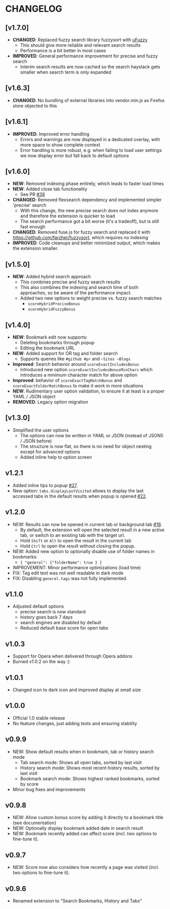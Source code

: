 # CHANGELOG

## [v1.7.0]

- **CHANGED**: Replaced fuzzy search library fuzzysort with [uFuzzy](https://github.com/leeoniya/uFuzzy)
  - This should give more reliable and relevant search results
  - Performance is a bit better in most cases
- **IMPROVED**: General performance improvement for precise and fuzzy search
  - Interim search results are now cached so the search haystack gets smaller when search term is only expanded

## [v1.6.3]

- **CHANGED**: No bundling of external libraries into vendor.min.js as Firefox store objected to this

## [v1.6.1]

- **IMPROVED**: Improved error handling
  - Errors and warnings are now displayed in a dedicated overlay, with more space to show complete context
  - Error handling is more robust, e.g. when failing to load user settings we now display error but fall back to default options

## [v1.6.0]

- **NEW**: Removed indexing phase entirely, which leads to faster load times
- **NEW**: Added close tab functionality
  - See PR [#38](https://github.com/Fannon/search-bookmarks-history-and-tabs/pull/38)
- **CHANGED**: Removed flexsearch dependency and implemented simpler 'precise' search
  - With this change, the new precise search does not index anymore and therefore the extension is quicker to load
  - The search performance got a bit worse (it's a tradeoff), but is still fast enough
- **CHANGED**: Removed fuse.js for fuzzy search and replaced it with https://github.com/farzher/fuzzysort, which requires no indexing
- **IMPROVED**: Code cleanups and better minimized output, which makes the extension smaller.

## [v1.5.0]

- **NEW**: Added hybrid search approach
  - This combines precise and fuzzy search results
  - This also combines the indexing and search time of both approaches, so be aware of the performance impact.
  - Added two new options to weight precise vs. fuzzy search matches
    - `scoreHybridPreciseBonus`
    - `scoreHybridFuzzyBonus`

## [v1.4.0]

- **NEW**: Bookmark edit now supports:
  - Deleting bookmarks through popup
  - Editing the bookmark URL
- **NEW**: Added support for OR tag and folder search
  - Supports queries like `#github #pr` and `~Sites ~Blogs`
- **Improved**: Search behavior around `scoreExactIncludesBonus`
  - Introduced new option `scoreExactIncludesBonusMinChars` which introduces a minimum character match for above option
- **Improved**: behavior of `scoreExactTagMatchBonus` and `scoreExactFolderMatchBonus` to make it work in more situations
- **NEW**: Rudimentary user option validation, to ensure it at least is a proper YAML / JSON object
- **REMOVED**: Legacy option migration

## [v1.3.0]

- Simplified the user options
  - The options can now be written in YAML or JSON (instead of JSON5 / JSON before)
  - The structure is now flat, so there is no need for object nesting except for advanced options
  - Added inline help to option screen

## v1.2.1

- Added inline tips to popup [#27](https://github.com/Fannon/search-bookmarks-history-and-tabs/pull/27).
- New option: `tabs.displayLastVisited` allows to display the last accessed tabs in the default results when popup is opened [#22](https://github.com/Fannon/search-bookmarks-history-and-tabs/pull/22).

## v1.2.0

- NEW: Results can now be opened in current tab or background tab [#18](https://github.com/Fannon/search-bookmarks-history-and-tabs/pull/18).
  - By default, the extension will open the selected result in a new active tab, or switch to an existing tab with the target url.
  - Hold `Shift` or `Alt` to open the result in the current tab
  - Hold `Ctrl` to open the result without closing the popup.
- NEW: Added new option to optionally disable use of folder names in bookmarks:
  - `{ "general": {"folderName": true } }`
- IMPROVEMENT: Minor performance optimizations (load time)
- FIX: Tag edit text was not well readable in dark mode
- FIX: Disabling `general.tags` was not fully implemented.

## v1.1.0

- Adjusted default options
  - precise search is now standard
  - history goes back 7 days
  - search engines are disabled by default
  - Reduced default base score for open tabs

## v1.0.3

- Support for Opera when delivered through Opera addons
- Burned v1.0.2 on the way :)

## v1.0.1

- Changed icon to dark icon and improved display at small size

## v1.0.0

- Official 1.0 stable release
- No feature changes, just adding tests and ensuring stability

## v0.9.9

- NEW: Show default results when in bookmark, tab or history search mode
  - Tab search mode: Shows all open tabs, sorted by last visit
  - History search mode: Shows most recent history results, sorted by last visit
  - Bookmark search mode: Shows highest ranked bookmarks, sorted by score
- Minor bug fixes and improvements

## v0.9.8

- NEW: Allow custom bonus score by adding it directly to a bookmark title (see documentation)
- NEW: Optionally display bookmark added date in search result
- NEW: Bookmark recently added can affect score (incl. two options to fine-tune it).

## v0.9.7

- NEW: Score now also considers how recently a page was visited (incl. two options to fine-tune it).

## v0.9.6

- Renamed extension to "Search Bookmarks, History and Tabs"
